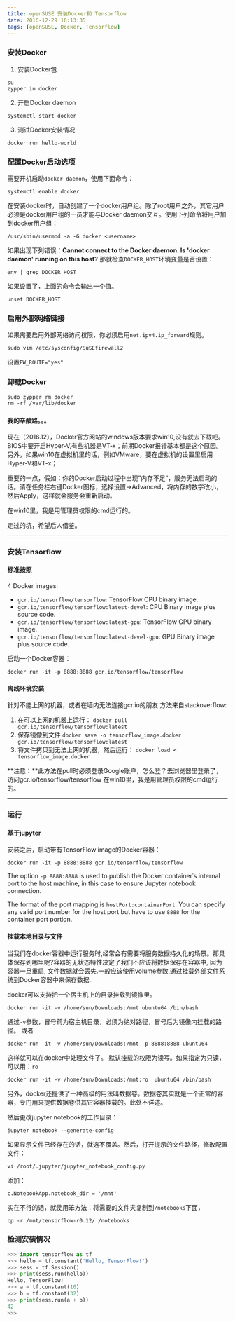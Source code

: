 ```yaml
---
title: openSUSE 安装Docker和 Tensorflow
date: 2016-12-29 16:13:35
tags: [openSUSE, Docker, Tensorflow]
---
```


### 安装Docker
1. 安装Docker包
```
su
zypper in docker
```
2. 开启Docker daemon
```
systemctl start docker
```
3. 测试Docker安装情况
```
docker run hello-world
```

### 配置Docker启动选项
需要开机启动`docker daemon`，使用下面命令：
```
systemctl enable docker
```
在安装docker时，自动创建了一个docker用户组。除了root用户之外，其它用户必须是docker用户组的一员才能与Docker daemon交互。使用下列命令将用户加到docker用户组：
```
/usr/sbin/usermod -a -G docker <username>
```
如果出现下列错误：**Cannot connect to the Docker daemon. Is 'docker daemon' running on this host?**
那就检查`DOCKER_HOST`环境变量是否设置：
```
env | grep DOCKER_HOST
```
如果设置了，上面的命令会输出一个值。
```
unset DOCKER_HOST
```

### 启用外部网络链接
如果需要启用外部网络访问权限，你必须启用`net.ipv4.ip_forward`规则。
```
sudo vim /etc/sysconfig/SuSEfirewall2
```
设置`FW_ROUTE="yes"`


### 卸载Docker
```
sudo zypper rm docker
rm -rf /var/lib/docker
```

### `我的辛酸路。。。`
现在（2016.12），Docker官方网站的windows版本要求win10,没有就去下载吧。
BIOS中要开启Hyper-V,有些机器是VT-x；前期Docker报错基本都是这个原因。
另外，如果win10在虚拟机里的话，例如VMware，要在虚拟机的设置里启用Hyper-V和VT-x；

重要的一点，假如：你的Docker启动过程中出现”内存不足“，服务无法启动的话。请在任务栏右键Docker图标，选择设置->Advanced，将内存的数字改小，然后Apply，这样就会服务会重新启动。

在win10里，我是用管理员权限的cmd运行的。

走过的坑，希望后人借鉴。




---

### 安装Tensorflow
#### 标准按照
4 Docker images:
+ `gcr.io/tensorflow/tensorflow`: TensorFlow CPU binary image.
+ `gcr.io/tensorflow/tensorflow:latest-devel`: CPU Binary image plus source code.
+ `gcr.io/tensorflow/tensorflow:latest-gpu`: TensorFlow GPU binary image.
+ `gcr.io/tensorflow/tensorflow:latest-devel-gpu`: GPU Binary image plus source code.

启动一个Docker容器：
```
docker run -it -p 8888:8888 gcr.io/tensorflow/tensorflow
```

#### 离线环境安装
针对不能上网的机器，或者在墙内无法连接gcr.io的朋友
方法来自stackoverflow:
1. 在可以上网的机器上运行：
`docker pull gcr.io/tensorflow/tensorflow:latest`
2. 保存镜像到文件
`docker save -o tensorflow_image.docker gcr.io/tensorflow/tensorflow:latest`
3. 将文件拷贝到无法上网的机器，然后运行：
`docker load < tensorflow_image.docker`

**注意：**此方法在pull时必须登录Google账户，怎么登？去浏览器里登录了，访问gcr.io/tensorflow/tensorflow
在win10里，我是用管理员权限的cmd运行的。


---

### 运行
#### 基于jupyter
安装之后，启动带有TensorFlow image的Docker容器：
```
docker run -it -p 8888:8888 gcr.io/tensorflow/tensorflow
```

The option `-p 8888:8888` is used to publish the Docker container᾿s internal port to the host machine, in this case to ensure Jupyter notebook connection.

The format of the port mapping is `hostPort:containerPort`. You can specify any valid port number for the host port but have to use `8888` for the container port portion.

#### 挂载本地目录与文件
当我们在docker容器中运行服务时,经常会有需要将服务数据持久化的场景。那具体保存到哪里呢?容器的无状态特性决定了我们不应该将数据保存在容器中, 因为容器一旦重启, 文件数据就会丢失.一般应该使用volume参数,通过挂载外部文件系统到Docker容器中来保存数据.

docker可以支持把一个宿主机上的目录挂载到镜像里。
```
docker run -it -v /home/sun/Downloads:/mnt ubuntu64 /bin/bash
```
通过`-v`参数，冒号前为宿主机目录，必须为绝对路径，冒号后为镜像内挂载的路径。
或者
```
docker run -it -v /home/sun/Downloads:/mnt -p 8888:8888 ubuntu64
```
这样就可以在docker中处理文件了。
默认挂载的权限为读写。如果指定为只读，可以用：`ro`
```
docker run -it -v /home/sun/Downloads:/mnt:ro  ubuntu64 /bin/bash
```

另外，docker还提供了一种高级的用法叫数据卷。数据卷其实就是一个正常的容器，专门用来提供数据卷供其它容器挂载的。此处不详述。

然后更改jupyter notebook的工作目录：
```
jupyter notebook --generate-config
```
如果显示文件已经存在的话，就选不覆盖。然后，打开提示的文件路径，修改配置文件：
```
vi /root/.jupyter/jupyter_notebook_config.py
```
添加：
```
c.NotebookApp.notebook_dir = '/mnt'
```
实在不行的话，就使用笨方法：将需要的文件夹复制到`/notebooks`下面，
```
cp -r /mnt/tensorflow-r0.12/ /notebooks
```



### 检测安装情况
``` python
>>> import tensorflow as tf
>>> hello = tf.constant('Hello, TensorFlow!')
>>> sess = tf.Session()
>>> print(sess.run(hello))
Hello, TensorFlow!
>>> a = tf.constant(10)
>>> b = tf.constant(32)
>>> print(sess.run(a + b))
42
>>>
```

























